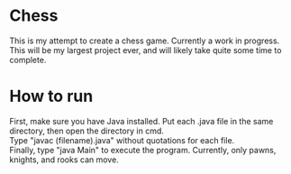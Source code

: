 # Chess
This is my attempt to create a chess game. Currently a work in progress.      
This will be my largest project ever, and will likely take quite some time to complete.

# How to run      
First, make sure you have Java installed. Put each .java file in the same directory, then open the directory in cmd.     
Type "javac (filename).java" without quotations for each file.        
Finally, type "java Main" to execute the program. Currently, only pawns, knights, and rooks can move.
